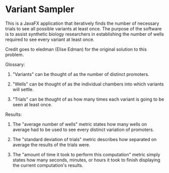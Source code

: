 # Variant Sampler

 This is a JavaFX application that iteratively finds the number of
 necessary trials to see all possible variants at least once.
 The purpose of the software is to assist synthetic biology
 researchers in establishing the number of wells required
 to see every variant at least once.

 Credit goes to eledman (Elise Edman) for the original solution to this problem.

 Glossary:

 1. "Variants" can be thought of as the number of distinct promoters.

 2. "Wells" can be thought of as the individual chambers into which variants will settle.

 3. "Trials" can be thought of as how many times each variant is going to be seen at least once.

 Results:

 1. The "average number of wells" metric states how many wells on average
  had to be used to see every distinct variation of promoters.

 2. The "standard deviation of trials" metric describes how separated
  on average the results of the trials were.

 3. The "amount of time it took to perform this computation" metric simply states how
  many seconds, minutes, or hours it took to finish displaying the current computation's
  results.
